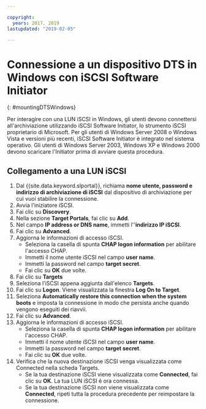 ```yaml
---

copyright:
  years: 2017, 2019
lastupdated: "2019-02-05"

---
```



# Connessione a un dispositivo DTS in Windows con iSCSI Software Initiator
{: #mountingDTSWindows}

Per interagire con una LUN iSCSI in Windows, gli utenti devono connettersi all'archiviazione utilizzando iSCSI Software Initiator, lo strumento iSCSI proprietario di Microsoft. Per gli utenti di Windows Server 2008 o Windows Vista e versioni più recenti, iSCSI Software Initiator è integrato nel sistema operativo. Gli utenti di Windows Server 2003, Windows XP e Windows 2000 devono scaricare l'Initiator prima di avviare questa procedura.

## Collegamento a una LUN iSCSI

1. Dal {{site.data.keyword.slportal}}, richiama **nome utente, password e indirizzo di archiviazione di iSCSI** dal dispositivo di archiviazione per cui vuoi stabilire la connessione.
2. Avvia l'iniziatore iSCSI.
3. Fai clic su **Discovery**.
4. Nella sezione **Target Portals**, fai clic su **Add**.
5. Nel campo **IP address or DNS name**, immetti l''**indirizzo IP iSCSI**.
6. Fai clic su **Advanced**.
7. Aggiorna le informazioni di accesso iSCSI.
   - Seleziona la casella di spunta **CHAP logon information** per abilitare l'accesso CHAP.
   - Immetti il nome utente iSCSI nel campo **user name**.
   - Immetti la password nel campo **target secret**.
   - Fai clic su **OK** due volte.
8. Fai clic su **Targets**
9. Seleziona l'iSCSI appena aggiunta dall'elenco **Targets**.
10. Fai clic su **Logon**. Viene visualizzata la finestra **Log On to Target**.
11. Seleziona **Automatically restore this connection when the system boots** e imposta la connessione in modo che persista anche quando vengono eseguiti dei riavvii.
12. Fai clic su **Advanced**.
13. Aggiorna le informazioni di accesso iSCSI.
    - Seleziona la casella di spunta **CHAP logon information** per abilitare l'accesso CHAP.
    - Immetti il nome utente iSCSI nel campo **user name**.
    - Immetti la password nel campo **target secret**.
    - Fai clic su **OK** due volte.
14. Verifica che la nuova destinazione iSCSI venga visualizzata come Connected nella scheda Targets.
    - Se la tua destinazione iSCSI viene visualizzata come **Connected**, fai clic su **OK**. La tua LUN iSCSI è ora connessa.
    - Se la tua destinazione iSCSI non viene visualizzata come **Connected**, ripeti tutta la procedura precedente per reimpostare la connessione.
